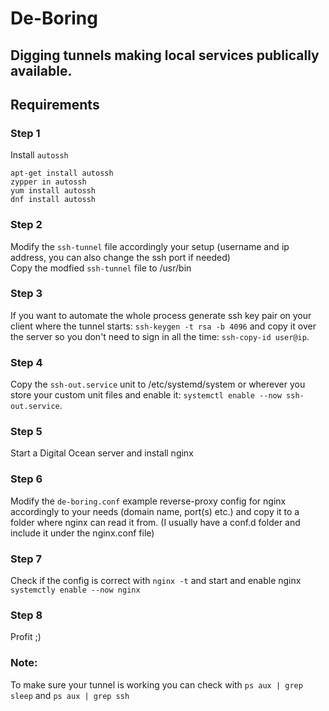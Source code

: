 # De-Boring
## Digging tunnels making local services publically available.

## Requirements
### Step 1
Install ```autossh```   
   
``` 
apt-get install autossh
zypper in autossh
yum install autossh
dnf install autossh   
```   

### Step 2
Modify the ```ssh-tunnel``` file accordingly your setup (username and ip address, you can also change the ssh port if needed)   
Copy the modfied ```ssh-tunnel``` file to /usr/bin

### Step 3
If you want to automate the whole process generate ssh key pair on your client where the tunnel starts: ```ssh-keygen -t rsa -b 4096``` and copy it over the server so you don't need to sign in all the time: ```ssh-copy-id user@ip```.

### Step 4 
Copy the ```ssh-out.service``` unit to /etc/systemd/system or wherever you store your custom unit files and enable it: ```systemctl enable --now ssh-out.service```.

### Step 5 
Start a Digital Ocean server and install nginx

### Step 6
Modify the ```de-boring.conf``` example reverse-proxy config for nginx accordingly to your needs (domain name, port(s) etc.)  and copy it to a folder where nginx can read it from. (I usually have a conf.d folder and include it under the nginx.conf file)

### Step 7
Check if the config is correct with ```nginx -t``` and start and enable nginx ```systemctly enable --now nginx```

### Step 8 
Profit ;)

### Note:
To make sure your tunnel is working you can check with ```ps aux | grep sleep``` and ```ps aux | grep ssh```

